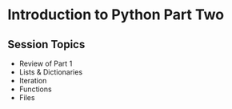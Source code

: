 # Introduction to Python Part Two


## Session Topics

* Review of Part 1
* Lists & Dictionaries
* Iteration
* Functions
* Files